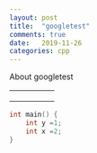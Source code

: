```yaml
---
layout: post
title:  "googletest"
comments: true
date:   2019-11-26 
categories: cpp 
---
```


About googletest

|   |   |   |   |   |
|---|---|---|---|---|
|   |   |   |   |   |
|   |   |   |   |   |
|   |   |   |   |   |

```c
int main() {
	int y =1;
	int x =2;
}
```
